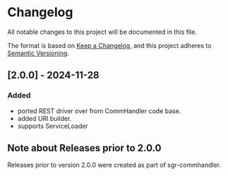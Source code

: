 # Changelog

All notable changes to this project will be documented in this file.

The format is based on [Keep a Changelog](https://keepachangelog.com/en/1.1.0/),
and this project adheres to [Semantic Versioning](https://semver.org/spec/v2.0.0.html).

## [2.0.0] - 2024-11-28

### Added

- ported REST driver over from CommHandler code base.
- added URI builder.
- supports ServiceLoader


## Note about Releases prior to 2.0.0

Releases prior to version 2.0.0 were created as part of sgr-commhandler.

